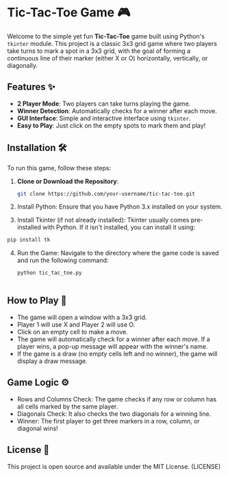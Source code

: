 # Tic-Tac-Toe Game 🎮

Welcome to the simple yet fun **Tic-Tac-Toe** game built using Python's `tkinter` module. This project is a classic 3x3 grid game where two players take turns to mark a spot in a 3x3 grid, with the goal of forming a continuous line of their marker (either X or O) horizontally, vertically, or diagonally.

## Features ✨

- **2 Player Mode**: Two players can take turns playing the game.
- **Winner Detection**: Automatically checks for a winner after each move.
- **GUI Interface**: Simple and interactive interface using `tkinter`.
- **Easy to Play**: Just click on the empty spots to mark them and play!

## Installation 🛠️

To run this game, follow these steps:

1. **Clone or Download the Repository**:
   ```bash
   git clone https://github.com/your-username/tic-tac-toe.git
2. Install Python: Ensure that you have Python 3.x installed on your system.

3. Install Tkinter (if not already installed): Tkinter usually comes pre-installed with Python. If it isn't installed, you can install it using:
  ```bash
  pip install tk
  ```
4. Run the Game: Navigate to the directory where the game code is saved and run the following command:
   ```bash
   python tic_tac_toe.py
  
## How to Play 🎲
- The game will open a window with a 3x3 grid.
- Player 1 will use X and Player 2 will use O.
- Click on an empty cell to make a move.
- The game will automatically check for a winner after each move. If a player wins, a pop-up message will appear with the winner's name.
- If the game is a draw (no empty cells left and no winner), the game will display a draw message.

## Game Logic ⚙️
- Rows and Columns Check: The game checks if any row or column has all cells marked by the same player.
- Diagonals Check: It also checks the two diagonals for a winning line.
- Winner: The first player to get three markers in a row, column, or diagonal wins!

## License 📜
This project is open source and available under the MIT License. (LICENSE)
